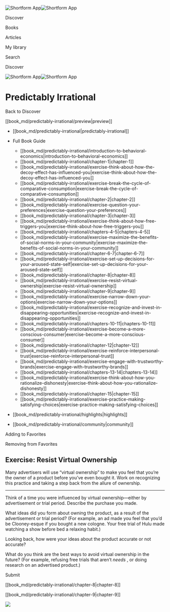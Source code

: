 ![Shortform App](/img/logo.36a2399e.svg)![Shortform App](/img/logo-dark.70c1b072.svg)

Discover

Books

Articles

My library

Search

Discover

![Shortform App](/img/logo.36a2399e.svg)![Shortform App](/img/logo-dark.70c1b072.svg)

# Predictably Irrational

Back to Discover

[[book_md/predictably-irrational/preview|preview]]

  * [[book_md/predictably-irrational|predictably-irrational]]
  * Full Book Guide

    * [[book_md/predictably-irrational/introduction-to-behavioral-economics|introduction-to-behavioral-economics]]
    * [[book_md/predictably-irrational/chapter-1|chapter-1]]
    * [[book_md/predictably-irrational/exercise-think-about-how-the-decoy-effect-has-influenced-you|exercise-think-about-how-the-decoy-effect-has-influenced-you]]
    * [[book_md/predictably-irrational/exercise-break-the-cycle-of-comparative-consumption|exercise-break-the-cycle-of-comparative-consumption]]
    * [[book_md/predictably-irrational/chapter-2|chapter-2]]
    * [[book_md/predictably-irrational/exercise-question-your-preferences|exercise-question-your-preferences]]
    * [[book_md/predictably-irrational/chapter-3|chapter-3]]
    * [[book_md/predictably-irrational/exercise-think-about-how-free-triggers-you|exercise-think-about-how-free-triggers-you]]
    * [[book_md/predictably-irrational/chapters-4-5|chapters-4-5]]
    * [[book_md/predictably-irrational/exercise-maximize-the-benefits-of-social-norms-in-your-community|exercise-maximize-the-benefits-of-social-norms-in-your-community]]
    * [[book_md/predictably-irrational/chapter-6-7|chapter-6-7]]
    * [[book_md/predictably-irrational/exercise-set-up-decisions-for-your-aroused-state-self|exercise-set-up-decisions-for-your-aroused-state-self]]
    * [[book_md/predictably-irrational/chapter-8|chapter-8]]
    * [[book_md/predictably-irrational/exercise-resist-virtual-ownership|exercise-resist-virtual-ownership]]
    * [[book_md/predictably-irrational/chapter-9|chapter-9]]
    * [[book_md/predictably-irrational/exercise-narrow-down-your-options|exercise-narrow-down-your-options]]
    * [[book_md/predictably-irrational/exercise-recognize-and-invest-in-disappearing-opportunities|exercise-recognize-and-invest-in-disappearing-opportunities]]
    * [[book_md/predictably-irrational/chapters-10-11|chapters-10-11]]
    * [[book_md/predictably-irrational/exercise-become-a-more-conscious-consumer|exercise-become-a-more-conscious-consumer]]
    * [[book_md/predictably-irrational/chapter-12|chapter-12]]
    * [[book_md/predictably-irrational/exercise-reinforce-interpersonal-trust|exercise-reinforce-interpersonal-trust]]
    * [[book_md/predictably-irrational/exercise-engage-with-trustworthy-brands|exercise-engage-with-trustworthy-brands]]
    * [[book_md/predictably-irrational/chapters-13-14|chapters-13-14]]
    * [[book_md/predictably-irrational/exercise-think-about-how-you-rationalize-dishonesty|exercise-think-about-how-you-rationalize-dishonesty]]
    * [[book_md/predictably-irrational/chapter-15|chapter-15]]
    * [[book_md/predictably-irrational/exercise-practice-making-satisfying-choices|exercise-practice-making-satisfying-choices]]
  * [[book_md/predictably-irrational/highlights|highlights]]
  * [[book_md/predictably-irrational/community|community]]



Adding to Favorites 

Removing from Favorites 

## Exercise: Resist Virtual Ownership

Many advertisers will use “virtual ownership” to make you feel that you’re the owner of a product before you’ve even bought it. Work on recognizing this practice and taking a step back from the allure of ownership.

* * *

Think of a time you were influenced by virtual ownership—either by advertisement or trial period. Describe the purchase you made.

What ideas did you form about owning the product, as a result of the advertisement or trial period? (For example, an ad made you feel that you’d be Clooney-esque if you bought a new cologne. Your free trial of Hulu made watching a show before bed a relaxing habit.)

Looking back, how were your ideas about the product accurate or not accurate?

What do you think are the best ways to avoid virtual ownership in the future? (For example, refusing free trials that aren’t _needs_ , or doing research on an advertised product.)

Submit 

[[book_md/predictably-irrational/chapter-8|chapter-8]]

[[book_md/predictably-irrational/chapter-9|chapter-9]]

![](https://bat.bing.com/action/0?ti=56018282&Ver=2&mid=afba2ae0-7dd7-4c35-8590-c444e55781b9&sid=f30c5e70639211ee87d33f0876d93783&vid=f30c9700639211eeb3a75d830392c94f&vids=0&msclkid=N&pi=0&lg=en-US&sw=800&sh=600&sc=24&nwd=1&tl=Shortform%20%7C%20Book&p=https%3A%2F%2Fwww.shortform.com%2Fapp%2Fbook%2Fpredictably-irrational%2Fexercise-resist-virtual-ownership&r=&lt=315&evt=pageLoad&sv=1&rn=963196)
